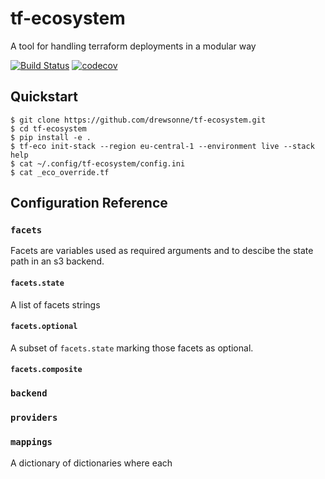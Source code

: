# tf-ecosystem
A tool for handling terraform deployments in a modular way

[![Build Status](https://travis-ci.com/drewsonne/tf-ecosystem.svg?branch=master)](https://travis-ci.com/drewsonne/tf-ecosystem)
[![codecov](https://codecov.io/gh/drewsonne/tf-ecosystem/branch/master/graph/badge.svg)](https://codecov.io/gh/drewsonne/tf-ecosystem)

## Quickstart

    $ git clone https://github.com/drewsonne/tf-ecosystem.git
    $ cd tf-ecosystem
    $ pip install -e .
    $ tf-eco init-stack --region eu-central-1 --environment live --stack help
    $ cat ~/.config/tf-ecosystem/config.ini
    $ cat _eco_override.tf

## Configuration Reference

### `facets`

Facets are variables used as required arguments and to descibe the state path in an s3 backend.

#### `facets.state`
A list of facets strings

#### `facets.optional`
A subset of `facets.state` marking those facets as optional.

#### `facets.composite`

### `backend`

### `providers`

### `mappings`

A dictionary of dictionaries where each 
